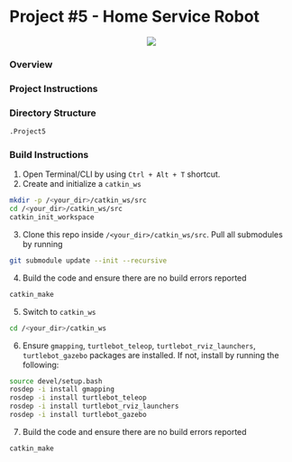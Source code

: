 # Project #5 - Home Service Robot
<p align="center">
  <img src="images/demo.jpg"/>
</p>

### Overview


### Project Instructions


### Directory Structure
```bash
.Project5
```

### Build Instructions
1. Open Terminal/CLI by using `Ctrl + Alt + T` shortcut.
2. Create and initialize a `catkin_ws`
```bash
mkdir -p /<your_dir>/catkin_ws/src
cd /<your_dir>/catkin_ws/src
catkin_init_workspace
```
3. Clone this repo inside `/<your_dir>/catkin_ws/src`. Pull all submodules by running
```bash
git submodule update --init --recursive
```
4. Build the code and ensure there are no build errors reported
```bash
catkin_make
```
5. Switch to `catkin_ws`
```bash
cd /<your_dir>/catkin_ws
```
6. Ensure `gmapping`, `turtlebot_teleop`, `turtlebot_rviz_launchers`, `turtlebot_gazebo` packages are installed. If not, install by running the following:
```bash
source devel/setup.bash
rosdep -i install gmapping
rosdep -i install turtlebot_teleop
rosdep -i install turtlebot_rviz_launchers
rosdep -i install turtlebot_gazebo
```
7. Build the code and ensure there are no build errors reported
```bash
catkin_make
```